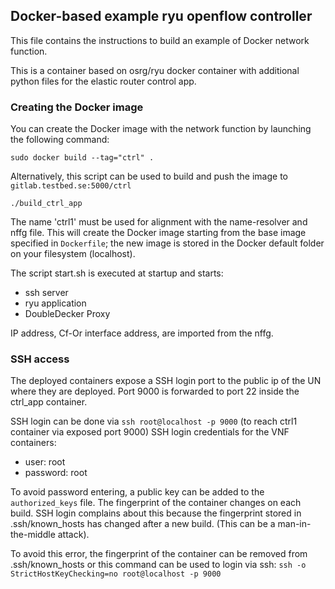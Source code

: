 ## Docker-based example ryu openflow controller

This file contains the instructions to build an example of Docker network function.

This is a container based on osrg/ryu docker container with additional python files for the elastic router control app.

### Creating the Docker image

You can create the Docker image with the network function by launching the following command:

    sudo docker build --tag="ctrl" .

Alternatively, this script can be used to build and push the image to `gitlab.testbed.se:5000/ctrl`
    
    ./build_ctrl_app

The name 'ctrl1' must be used for alignment with the name-resolver and nffg file.
This will create the Docker image starting from the base image specified in `Dockerfile`; the new image is stored in the Docker default folder on your filesystem (localhost).

The script start.sh is executed at startup and starts:
- ssh server
- ryu application
- DoubleDecker Proxy

IP address, Cf-Or interface address, are imported from the nffg.

### SSH access
The deployed containers expose a SSH login port to the public ip of the UN where they are deployed.
Port 9000 is forwarded to port 22 inside the ctrl_app container.

SSH login can be done via `ssh root@localhost -p 9000` (to reach ctrl1 container via exposed port 9000)
SSH login credentials for the VNF containers:
* user: root
* password: root


To avoid password entering, a public key can be added to the `authorized_keys` file.
The fingerprint of the container changes on each build. SSH login complains about this because the fingerprint stored in  .ssh/known_hosts has changed after a new build. (This can be a man-in-the-middle attack).

To avoid this error, the  fingerprint of the container can be removed from .ssh/known_hosts or this command can be used to login via ssh: `ssh -o StrictHostKeyChecking=no root@localhost -p 9000`

